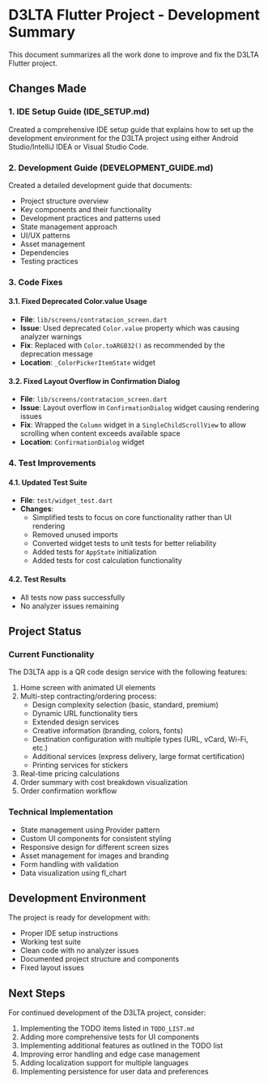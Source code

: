 # D3LTA Flutter Project - Development Summary

This document summarizes all the work done to improve and fix the D3LTA Flutter project.

## Changes Made

### 1. IDE Setup Guide (IDE_SETUP.md)
Created a comprehensive IDE setup guide that explains how to set up the development environment for the D3LTA project using either Android Studio/IntelliJ IDEA or Visual Studio Code.

### 2. Development Guide (DEVELOPMENT_GUIDE.md)
Created a detailed development guide that documents:
- Project structure overview
- Key components and their functionality
- Development practices and patterns used
- State management approach
- UI/UX patterns
- Asset management
- Dependencies
- Testing practices

### 3. Code Fixes

#### 3.1. Fixed Deprecated Color.value Usage
- **File**: `lib/screens/contratacion_screen.dart`
- **Issue**: Used deprecated `Color.value` property which was causing analyzer warnings
- **Fix**: Replaced with `Color.toARGB32()` as recommended by the deprecation message
- **Location**: `_ColorPickerItemState` widget

#### 3.2. Fixed Layout Overflow in Confirmation Dialog
- **File**: `lib/screens/contratacion_screen.dart`
- **Issue**: Layout overflow in `ConfirmationDialog` widget causing rendering issues
- **Fix**: Wrapped the `Column` widget in a `SingleChildScrollView` to allow scrolling when content exceeds available space
- **Location**: `ConfirmationDialog` widget

### 4. Test Improvements

#### 4.1. Updated Test Suite
- **File**: `test/widget_test.dart`
- **Changes**:
  - Simplified tests to focus on core functionality rather than UI rendering
  - Removed unused imports
  - Converted widget tests to unit tests for better reliability
  - Added tests for `AppState` initialization
  - Added tests for cost calculation functionality

#### 4.2. Test Results
- All tests now pass successfully
- No analyzer issues remaining

## Project Status

### Current Functionality
The D3LTA app is a QR code design service with the following features:
1. Home screen with animated UI elements
2. Multi-step contracting/ordering process:
   - Design complexity selection (basic, standard, premium)
   - Dynamic URL functionality tiers
   - Extended design services
   - Creative information (branding, colors, fonts)
   - Destination configuration with multiple types (URL, vCard, Wi-Fi, etc.)
   - Additional services (express delivery, large format certification)
   - Printing services for stickers
3. Real-time pricing calculations
4. Order summary with cost breakdown visualization
5. Order confirmation workflow

### Technical Implementation
- State management using Provider pattern
- Custom UI components for consistent styling
- Responsive design for different screen sizes
- Asset management for images and branding
- Form handling with validation
- Data visualization using fl_chart

## Development Environment

The project is ready for development with:
- Proper IDE setup instructions
- Working test suite
- Clean code with no analyzer issues
- Documented project structure and components
- Fixed layout issues

## Next Steps

For continued development of the D3LTA project, consider:
1. Implementing the TODO items listed in `TODO_LIST.md`
2. Adding more comprehensive tests for UI components
3. Implementing additional features as outlined in the TODO list
4. Improving error handling and edge case management
5. Adding localization support for multiple languages
6. Implementing persistence for user data and preferences